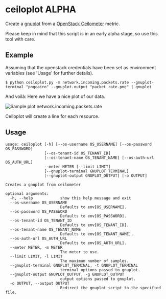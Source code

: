 ceiloplot ALPHA
===============

Create a [gnuplot](http://www.gnuplot.info/) from a
[OpenStack Ceilometer](https://wiki.openstack.org/wiki/Heat) metric.

Please keep in mind that this script is in an early alpha stage, so use this tool with care.

## Example 

Assuming that the openstack credentials have been set as environment
variables (see 'Usage' for further details).

`$ python ceiloplot.py -m network.incoming.packets.rate --gnuplot-terminal "pngcairo" --gnuplot-output "packet_rate.png" | gnuplot`

And voilà: Here we have a nice plot of our data.

![Sample plot network.incoming.packets.rate](http://i.imgur.com/eqpdt3u.png)

Ceiloplot will create a line for each resource.

## Usage

    usage: ceiloplot [-h] [--os-username OS_USERNAME] [--os-password OS_PASSWORD]
                     [--os-tenant-id OS_TENANT_ID]
                     [--os-tenant-name OS_TENANT_NAME] [--os-auth-url OS_AUTH_URL]
                     --meter METER [--limit LIMIT]
                     [--gnuplot-terminal GNUPLOT_TERMINAL]
                     [--gnuplot-output GNUPLOT_OUTPUT] [-o OUTPUT]

    Creates a gnuplot from ceilometer

    optional arguments:
      -h, --help            show this help message and exit
      --os-username OS_USERNAME
                            Defaults to env[OS_USERNAME].
      --os-password OS_PASSWORD
                            Defaults to env[OS_PASSWORD].
      --os-tenant-id OS_TENANT_ID
                            Defaults to env[OS_TENANT_ID].
      --os-tenant-name OS_TENANT_NAME
                            Defaults to env[OS_TENANT_NAME].
      --os-auth-url OS_AUTH_URL
                            Defaults to env[OS_AUTH_URL].
      --meter METER, -m METER
                            The meter to use.
      --limit LIMIT, -l LIMIT
                            The maximum number of samples.
      --gnuplot-terminal GNUPLOT_TERMINAL, -t GNUPLOT_TERMINAL
                            terminal options passed to gnuplot.
      --gnuplot-output GNUPLOT_OUTPUT, -g GNUPLOT_OUTPUT
                            output options passed to gnuplot.
      -o OUTPUT, --output OUTPUT
                            Redirect the gnuplot script to the specified file.
